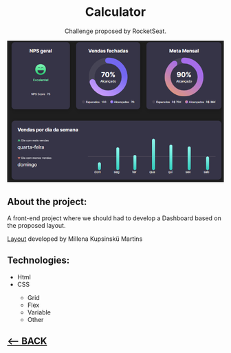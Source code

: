 <div align="center">
    <h1>Calculator</h1>
    <p>Challenge proposed by RocketSeat.</p>
    <img src="../img/08-preview2.png">
</div>

<h2>About the project:</h2>
<p>A front-end project where we should had to develop a Dashboard based on the proposed layout.</p>
<p><a href="https://www.figma.com/community/file/1202607074523509182">Layout</a> developed by 
Millena Kupsinskü Martins</p>


<h2>Technologies:</h2>
<ul>
    <li>Html</li>
    <li>CSS</li>
    <ul>
    <li>Grid</li>
    <li>Flex</li>
    <li>Variable</li>
    <li>Other</li>
    </ul>
</ul> 


<h2>
<a href="https://github.com/AdrianoR85/Front-End"><-- BACK</a>
</h2>

